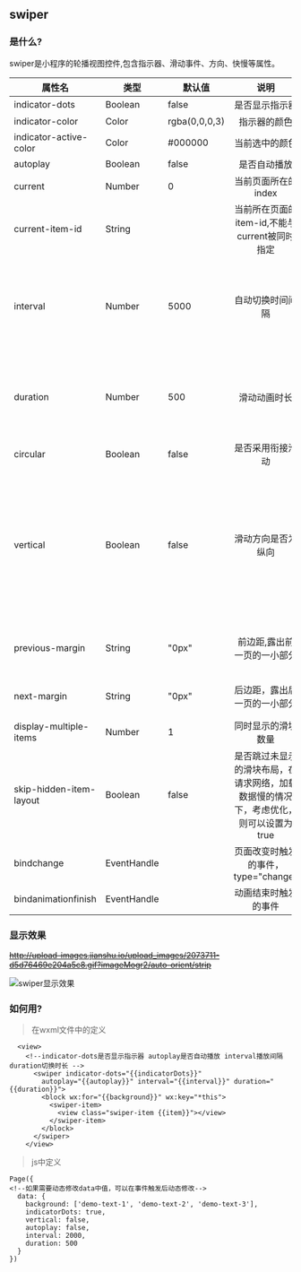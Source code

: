 ## swiper
### 是什么?
swiper是小程序的轮播视图控件,包含指示器、滑动事件、方向、快慢等属性。

| 属性名                  | 类型        | 默认值        |                                         说明                                         | 注释                                         |
|-------------------------|-------------|---------------|:------------------------------------------------------------------------------------:|----------------------------------------------|
| indicator-dots          | Boolean     | false         | 是否显示指示器                                                                       |                                              |
| indicator-color         | Color       | rgba(0,0,0,3) | 指示器的颜色                                                                         | 1.1.0                                        |
| indicator-active-color  | Color       | #000000       | 当前选中的颜色                                                                       | 1.1.0                                        |
| autoplay                | Boolean     | false         | 是否自动播放                                                                         |                                              |
| current                 | Number      | 0             | 当前页面所在的index                                                                  |                                              |
| current-item-id         | String      |               | 当前所在页面的item-id,不能与current被同时指定                                        | 1.9.0                                        |
| interval                | Number      | 5000          | 自动切换时间间隔                                                                     | 只有在自动播放状态下，调节                   |
| duration                | Number      | 500           | 滑动动画时长                                                                         | 两个页面之间的滑动时间                       |
| circular                | Boolean     | false         | 是否采用衔接滑动                                                                     |                                              |
| vertical                | Boolean     | false         | 滑动方向是否为纵向                                                                   | 相应的指示器也会变化(支付宝小程序则不会变化) |
| previous-margin         | String      | "0px"         | 前边距,露出前一页的一小部分                                                          | 接收值为px，rpx                              |
| next-margin             | String      | "0px"         | 后边距，露出后一页的一小部分                                                         | 接收值为px,rpx                               |
| display-multiple-items  | Number      | 1             | 同时显示的滑块数量                                                                   |                                              |
| skip-hidden-item-layout | Boolean     | false         | 是否跳过未显示的滑块布局，在请求网络，加载数据慢的情况下，考虑优化，则可以设置为true |                                              |
| bindchange              | EventHandle |               | 页面改变时触发的事件，type="change"                                                  |                                              |
| bindanimationfinish     | EventHandle |               | 动画结束时触发的事件                                                                 |                                              |

### 显示效果

~~http://upload-images.jianshu.io/upload_images/2073711-d5d76469e204a5c8.gif?imageMogr2/auto-orient/strip~~

![swiper显示效果](http://upload-images.jianshu.io/upload_images/2073711-71f188417ef66cfe.gif?imageMogr2/auto-orient/strip)

### 如何用?
>在wxml文件中的定义

```
  <view>
    <!--indicator-dots是否显示指示器 autoplay是否自动播放 interval播放间隔 duration切换时长 -->
      <swiper indicator-dots="{{indicatorDots}}"
        autoplay="{{autoplay}}" interval="{{interval}}" duration="{{duration}}">
        <block wx:for="{{background}}" wx:key="*this">
          <swiper-item>
            <view class="swiper-item {{item}}"></view>
          </swiper-item>
        </block>
      </swiper>
    </view>
```

> js中定义

```
Page({
<!--如果需要动态修改data中值，可以在事件触发后动态修改-->
  data: {
    background: ['demo-text-1', 'demo-text-2', 'demo-text-3'],
    indicatorDots: true,
    vertical: false,
    autoplay: false,
    interval: 2000,
    duration: 500
  }
})
```

